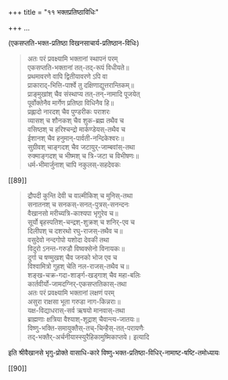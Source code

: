 +++
title = "११ भक्तप्रतिष्ठाविधिः"

+++
…

(एकसप्तति-भक्त-प्रतिष्ठा विखनसाचार्य-प्रतिष्ठान-विधिः) 

> अतः परं प्रवक्ष्यामि भक्तानां स्थापनं परम्  
एकसप्तति-भक्तानां तत्-तद्-रूपं विधीयते॥  
प्रथमावरणे वापि द्वितीयावरणे ऽपि वा  
प्राकाराद्-भित्ति-पार्श्वे तु दक्षिणाद्युत्तरान्तिकम्॥  
प्राङ्मुखांश् चैव संस्थाप्य तत्-तन्-नामादि पूजयेत्  
पूर्वोक्तेनैव मार्गेण प्रतिष्ठा विधिनैव हि॥  
प्रह्लादो नारदश् चैव पुण्डरीकः पराशरः  
व्यासश् च शौनकश् चैव शुक-ब्रह्म तथैव च  
वसिष्ठश् च हरिश्चन्द्रो मार्कण्डेयस्-तथैव च  
ईशानश् चैव हनुमान्-पार्वती-नन्दिकेश्वरः॥  
सुग्रीवश् चाङ्गदश् चैव जटायुर्-जाम्बवांस्-तथा  
रुक्माङ्गदश् च भीष्मश् च त्रि-जटा च विभीषणः॥  
धर्म-भीमार्जुनाश् चापि नकुलस्-सहदेवकः 

[[89]]

> द्रौपदी कुन्ति देवी च वाल्मीकिश् च मुनिस्-तथा  
सनातनश् च सनकस्-सनत्-पुत्रस्-सनन्दनः  
वैखानसो मरीच्यत्रि-काश्यपा भृगुरेव च॥  
सूर्यो बृहस्पतिश्-चन्द्रश्-शुक्रश् च शनिर्-एव च  
दिलीपश् च दशरथो रघु-राजस्-तथैव च॥  
वसुदेवो नन्दगोपो यशोदा देवकी तथा  
विदुरो ऽनन्त-गरुडौ विष्वक्सेनो विनायकः॥  
दुर्गा च षण्मुखश् चैव जनको भोज एव च  
विश्वामित्रो गुहश् चेति नल-राजस्-तथैव च॥  
शङ्ख-चक्र-गदा-शार्ङ्ग-खड्गाश् चैव महा-बलिः  
कार्तवीर्यो-जामदग्निर्-एकसप्ततिकास्-तथा  
अतः परं प्रवक्ष्यामि भक्तानां लक्षणं परम्  
असुरा राक्षसा भूता गरुडा नाग-किन्नराः॥  
यक्ष-विद्याधरास्-सर्व ऋषयो मानवास्-तथा  
ब्राह्मणाः क्षत्रिया वैश्याश्-शूद्राश् चैवान्त्य-जातयः॥  
विष्णु-भक्ति-समायुक्तैस्-तच्-चिन्हैस्-तत्-परायणैः  
तद्-भक्तैर्-अर्चनीयास्स्युरैहिकामुष्मिकाप्तये। इत्यादि 

इति श्रीवैखानसे भृगु-प्रोक्ते वासाधि-कारे विष्णु-भक्त-प्रतिष्ठा-विधिर्-नामाष्ट-षष्टि-तमोध्यायः 

[[90]]